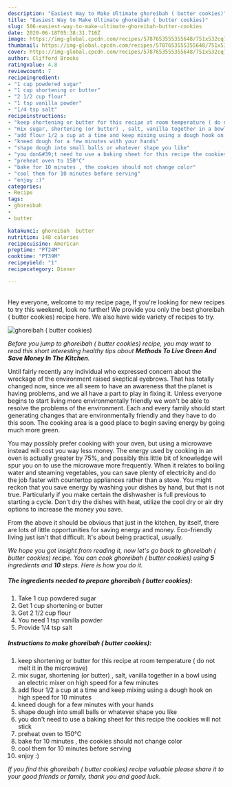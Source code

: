```yaml
---
description: "Easiest Way to Make Ultimate ghoreibah ( butter cookies)"
title: "Easiest Way to Make Ultimate ghoreibah ( butter cookies)"
slug: 506-easiest-way-to-make-ultimate-ghoreibah-butter-cookies
date: 2020-06-18T05:38:31.716Z
image: https://img-global.cpcdn.com/recipes/5787653555355648/751x532cq70/ghoreibah-butter-cookies-recipe-main-photo.jpg
thumbnail: https://img-global.cpcdn.com/recipes/5787653555355648/751x532cq70/ghoreibah-butter-cookies-recipe-main-photo.jpg
cover: https://img-global.cpcdn.com/recipes/5787653555355648/751x532cq70/ghoreibah-butter-cookies-recipe-main-photo.jpg
author: Clifford Brooks
ratingvalue: 4.8
reviewcount: 7
recipeingredient:
- "1 cup powdered sugar"
- "1 cup shortening or butter"
- "2 1/2 cup flour"
- "1 tsp vanilla powder"
- "1/4 tsp salt"
recipeinstructions:
- "keep shortening or butter for this recipe at room temperature ( do not melt it in the microwave)"
- "mix sugar, shortening (or butter) , salt, vanilla together in a bowl using an electric mixer on high speed for a few minutes"
- "add flour 1/2 a cup at a time and keep mixing using a dough hook on high speed for 10 minutes"
- "kneed dough for a few minutes with your hands"
- "shape dough into small balls or whatever shape you like"
- "you don&#39;t need to use a baking sheet for this recipe the cookies will not stick"
- "preheat oven to 150°C"
- "bake for 10 minutes , the cookies should not change color"
- "cool them for 10 minutes before serving"
- "enjoy :)"
categories:
- Recipe
tags:
- ghoreibah
- 
- butter

katakunci: ghoreibah  butter 
nutrition: 148 calories
recipecuisine: American
preptime: "PT24M"
cooktime: "PT39M"
recipeyield: "1"
recipecategory: Dinner

---
```

<br>
Hey everyone, welcome to my recipe page, If you're looking for new recipes to try this weekend, look no further! We provide you only the best ghoreibah ( butter cookies) recipe here. We also have wide variety of recipes to try.
<br>


![ghoreibah ( butter cookies)](https://img-global.cpcdn.com/recipes/5787653555355648/751x532cq70/ghoreibah-butter-cookies-recipe-main-photo.jpg)

<i>Before you jump to ghoreibah ( butter cookies) recipe, you may want to read this short interesting healthy tips about 
<strong>Methods To Live Green And Save Money In The Kitchen</strong>.</i>
</br>

Until fairly recently any individual who expressed concern about the wreckage of the environment raised skeptical eyebrows. That has totally changed now, since we all seem to have an awareness that the planet is having problems, and we all have a part to play in fixing it. Unless everyone begins to start living more environmentally friendly we won't be able to resolve the problems of the environment. Each and every family should start generating changes that are environmentally friendly and they have to do this soon. The cooking area is a good place to begin saving energy by going much more green.

You may possibly prefer cooking with your oven, but using a microwave instead will cost you way less money. The energy used by cooking in an oven is actually greater by 75%, and possibly this little bit of knowledge will spur you on to use the microwave more frequently. When it relates to boiling water and steaming vegetables, you can save plenty of electricity and do the job faster with countertop appliances rather than a stove. You might reckon that you save energy by washing your dishes by hand, but that is not true. Particularly if you make certain the dishwasher is full previous to starting a cycle. Don't dry the dishes with heat, utilize the cool dry or air dry options to increase the money you save.

From the above it should be obvious that just in the kitchen, by itself, there are lots of little opportunities for saving energy and money. Eco-friendly living just isn't that difficult. It's about being practical, usually.


<i>We hope you got insight from reading it, now let's go back to ghoreibah ( butter cookies) recipe. You can cook ghoreibah ( butter cookies) using <strong>5</strong> ingredients and <strong>10</strong> steps. Here is how you do it.
</i>

##### The ingredients needed to prepare ghoreibah ( butter cookies):

1. Take 1 cup powdered sugar
1. Get 1 cup shortening or butter
1. Get 2 1/2 cup flour
1. You need 1 tsp vanilla powder
1. Provide 1/4 tsp salt


##### Instructions to make ghoreibah ( butter cookies):

1. keep shortening or butter for this recipe at room temperature ( do not melt it in the microwave)
1. mix sugar, shortening (or butter) , salt, vanilla together in a bowl using an electric mixer on high speed for a few minutes
1. add flour 1/2 a cup at a time and keep mixing using a dough hook on high speed for 10 minutes
1. kneed dough for a few minutes with your hands
1. shape dough into small balls or whatever shape you like
1. you don&#39;t need to use a baking sheet for this recipe the cookies will not stick
1. preheat oven to 150°C
1. bake for 10 minutes , the cookies should not change color
1. cool them for 10 minutes before serving
1. enjoy :)


<i>If you find this ghoreibah ( butter cookies) recipe valuable please share it to your good friends or family, thank you and good luck.</i>
